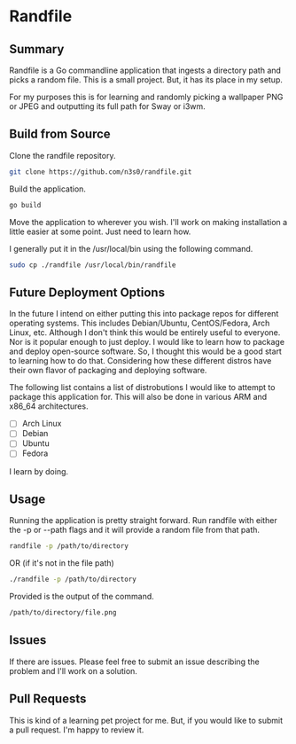 # Randfile

## Summary

Randfile is a Go commandline application that ingests a directory path and picks
a random file. This is a small project. But, it has its place in my setup.

For my purposes this is for learning and randomly picking a wallpaper PNG or
JPEG and outputting its full path for Sway or i3wm.

## Build from Source

Clone the randfile repository.

```sh
git clone https://github.com/n3s0/randfile.git
```

Build the application.

```sh
go build 
```

Move the application to wherever you wish. I'll work on making installation a
little easier at some point. Just need to learn how.

I generally put it in the /usr/local/bin using the following command.

```sh
sudo cp ./randfile /usr/local/bin/randfile
```

## Future Deployment Options

In the future I intend on either putting this into package repos for different
operating systems. This includes Debian/Ubuntu, CentOS/Fedora, Arch Linux, etc.
Although I don't think this would be entirely useful to everyone. Nor is it
popular enough to just deploy. I would like to learn how to package and deploy
open-source software. So, I thought this would be a good start to learning how
to do that. Considering how these different distros have their own flavor of
packaging and deploying software.

The following list contains a list of distrobutions I would like to attempt to
package this application for. This will also be done in various ARM and x86_64
architectures.

- [ ] Arch Linux
- [ ] Debian
- [ ] Ubuntu
- [ ] Fedora

I learn by doing.

## Usage

Running the application is pretty straight forward. Run randfile with either the
-p or --path flags and it will provide a random file from that path.

```sh
randfile -p /path/to/directory
```

OR (if it's not in the file path)

```sh
./randfile -p /path/to/directory
```

Provided is the output of the command.

```sh
/path/to/directory/file.png
```

## Issues

If there are issues. Please feel free to submit an issue describing the problem
and I'll work on a solution.

## Pull Requests

This is kind of a learning pet project for me. But, if you would like to submit
a pull request. I'm happy to review it.

